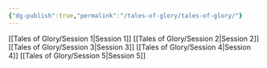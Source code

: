 ```yaml
---
{"dg-publish":true,"permalink":"/tales-of-glory/tales-of-glory/"}
---
```



[[Tales of Glory/Session 1\|Session 1]]
[[Tales of Glory/Session 2\|Session 2]]
[[Tales of Glory/Session 3\|Session 3]]
[[Tales of Glory/Session 4\|Session 4]]
[[Tales of Glory/Session 5\|Session 5]]
